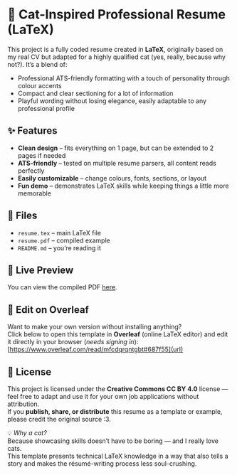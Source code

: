 # 🐾 Cat-Inspired Professional Resume (LaTeX)

This project is a fully coded resume created in **LaTeX**, originally based on my real CV but adapted for a highly qualified cat (yes, really, because why not?). 
It’s a blend of:
- Professional ATS-friendly formatting with a touch of personality through colour accents
- Compact and clear sectioning for a lot of information
- Playful wording without losing elegance, easily adaptable to any professional profile

## ✨ Features
- **Clean design** – fits everything on 1 page, but can be extended to 2 pages if needed
- **ATS-friendly** – tested on multiple resume parsers, all content reads perfectly
- **Easily customizable** – change colours, fonts, sections, or layout
- **Fun demo** – demonstrates LaTeX skills while keeping things a little more memorable

## 📂 Files
- `resume.tex` – main LaTeX file  
- `resume.pdf` – compiled example  
- `README.md` – you’re reading it

## 🔗 Live Preview
You can view the compiled PDF [here](LINK_TO_PDF).

## 🚀 Edit on Overleaf
Want to make your own version without installing anything?  
Click below to open this template in **Overleaf** (online LaTeX editor) and edit it directly in your browser (_needs signing in_):  
[https://www.overleaf.com/read/mfcdqrqntgbt#687f55](url) 

## 📜 License
This project is licensed under the **Creative Commons CC BY 4.0** license — feel free to adapt and use it for your own job applications without attribution.  
If you **publish, share, or distribute** this resume as a template or example, please credit the original source :3.

💡 _Why a cat?_  
Because showcasing skills doesn’t have to be boring — and I really love cats.  
This template presents technical LaTeX knowledge in a way that also tells a story and makes the résumé-writing process less soul-crushing.
